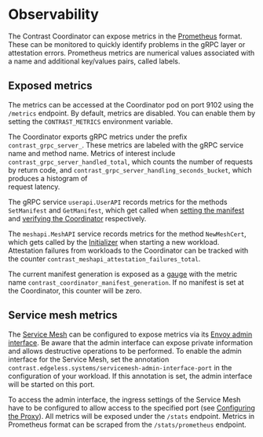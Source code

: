 # Observability

The Contrast Coordinator can expose metrics in the
[Prometheus](https://prometheus.io/) format. These can be monitored to quickly
identify problems in the gRPC layer or attestation errors. Prometheus metrics
are numerical values associated with a name and additional key/values pairs,
called labels.

## Exposed metrics

The metrics can be accessed at the Coordinator pod on port 9102 using the
`/metrics` endpoint. By default, metrics are disabled. You can enable them by
setting the `CONTRAST_METRICS` environment variable.

The Coordinator exports gRPC metrics under the prefix `contrast_grpc_server_`.
These metrics are labeled with the gRPC service name and method name. Metrics of
interest include `contrast_grpc_server_handled_total`, which counts the number
of requests by return code, and `contrast_grpc_server_handling_seconds_bucket`,
which produces a histogram of\
request latency.

The gRPC service `userapi.UserAPI` records metrics for the methods `SetManifest`
and `GetManifest`, which get called when
[setting the manifest](../deployment#set-the-manifest) and
[verifying the Coordinator](../deployment#verify-the-coordinator) respectively.

The `meshapi.MeshAPI` service records metrics for the method `NewMeshCert`,
which gets called by the
[Initializer](../components/overview.md#the-initializer) when starting a new
workload. Attestation failures from workloads to the Coordinator can be tracked
with the counter `contrast_meshapi_attestation_failures_total`.

The current manifest generation is exposed as a
[gauge](https://prometheus.io/docs/concepts/metric_types/#gauge) with the metric
name `contrast_coordinator_manifest_generation`. If no manifest is set at the
Coordinator, this counter will be zero.

## Service mesh metrics

The [Service Mesh](../components/service-mesh.md) can be configured to expose
metrics via its
[Envoy admin interface](https://www.envoyproxy.io/docs/envoy/latest/operations/admin).
Be aware that the admin interface can expose private information and allows
destructive operations to be performed. To enable the admin interface for the
Service Mesh, set the annotation
`contrast.edgeless.systems/servicemesh-admin-interface-port` in the
configuration of your workload. If this annotation is set, the admin interface
will be started on this port.

To access the admin interface, the ingress settings of the Service Mesh have to
be configured to allow access to the specified port (see
[Configuring the Proxy](../components/service-mesh#configuring-the-proxy)). All
metrics will be exposed under the `/stats` endpoint. Metrics in Prometheus
format can be scraped from the `/stats/prometheus` endpoint.

